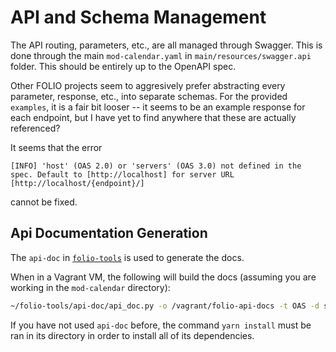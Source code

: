 # API and Schema Management

The API routing, parameters, etc., are all managed through Swagger. This is done through the main
`mod-calendar.yaml` in `main/resources/swagger.api` folder. This should be entirely up to the
OpenAPI spec.

Other FOLIO projects seem to aggresively prefer abstracting every parameter, response, etc., into
separate schemas. For the provided `examples`, it is a fair bit looser -- it seems to be an example
response for each endpoint, but I have yet to find anywhere that these are actually referenced?

It seems that the error

```
[INFO] 'host' (OAS 2.0) or 'servers' (OAS 3.0) not defined in the spec. Default to [http://localhost] for server URL [http://localhost/{endpoint}/]
```

cannot be fixed.

## Api Documentation Generation

The `api-doc` in [`folio-tools`](https://github.com/folio-org/folio-tools) is used to generate the
docs.

When in a Vagrant VM, the following will build the docs (assuming you are working in the
`mod-calendar` directory):

```sh
~/folio-tools/api-doc/api_doc.py -o /vagrant/folio-api-docs -t OAS -d src/main/resources/swagger.api
```

If you have not used `api-doc` before, the command `yarn install` must be ran in its directory in
order to install all of its dependencies.

